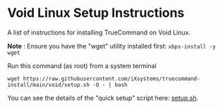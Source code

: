 # Void Linux Setup Instructions
A list of instructions for installing TrueCommand on Void Linux.

**Note** : Ensure you have the "wget" utility installed first: `xbps-install -y wget`

Run this command (as root) from a system terminal

```
wget https://raw.githubusercontent.com/iXsystems/truecommand-install/main/void/setup.sh -O - | bash
```

You can see the details of the "quick setup" script here: [setup.sh](setup.sh).
